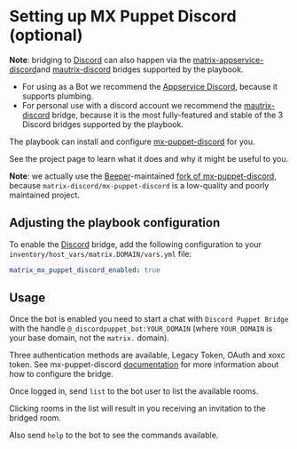 # Setting up MX Puppet Discord (optional)

**Note**: bridging to [Discord](https://discordapp.com/) can also happen via the [matrix-appservice-discord](configuring-playbook-bridge-appservice-discord.md)and [mautrix-discord](configuring-playbook-bridge-mautrix-discord.md) bridges supported by the playbook.   
- For using as a Bot we recommend the [Appservice Discord](configuring-playbook-bridge-appservice-discord.md), because it supports plumbing.  
- For personal use with a discord account we recommend the [mautrix-discord](configuring-playbook-bridge-mautrix-discord.md) bridge, because it is the most fully-featured and stable of the 3 Discord bridges supported by the playbook.

The playbook can install and configure
[mx-puppet-discord](https://github.com/matrix-discord/mx-puppet-discord) for you.

See the project page to learn what it does and why it might be useful to you.

**Note**: we actually use the [Beeper](https://www.beeper.com/)-maintained [fork of mx-puppet-discord](https://gitlab.com/beeper/mx-puppet-monorepo), because `matrix-discord/mx-puppet-discord` is a low-quality and poorly maintained project.

## Adjusting the playbook configuration

To enable the [Discord](https://discordapp.com/) bridge, add the following configuration to your `inventory/host_vars/matrix.DOMAIN/vars.yml` file:

```yaml
matrix_mx_puppet_discord_enabled: true
```


## Usage

Once the bot is enabled you need to start a chat with `Discord Puppet Bridge` with
the handle `@_discordpuppet_bot:YOUR_DOMAIN` (where `YOUR_DOMAIN` is your base
domain, not the `matrix.` domain).

Three authentication methods are available, Legacy Token, OAuth and xoxc token.
See mx-puppet-discord [documentation](https://github.com/matrix-discord/mx-puppet-discord)
for more information about how to configure the bridge.

Once logged in, send `list` to the bot user to list the available rooms.

Clicking rooms in the list will result in you receiving an invitation to the
bridged room.

Also send `help` to the bot to see the commands available.
